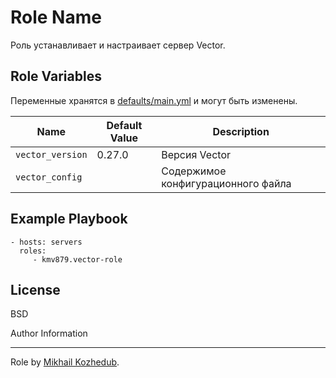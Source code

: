Role Name
=========

Роль устанавливает и настраивает сервер Vector.


Role Variables
--------------

Переменные хранятся в [defaults/main.yml](defaults/main.yml) и могут быть изменены.

| Name           | Default Value | Description                        |
| -------------- | ------------- | -----------------------------------|
| `vector_version` | 0.27.0 | Версия Vector|
| `vector_config` |    | Содержимое конфигурационного файла|


Example Playbook
----------------

    - hosts: servers
      roles:
         - kmv879.vector-role

License
-------

BSD

Author Information

------------------
Role by [Mikhail Kozhedub](https://github.com/kmv879).